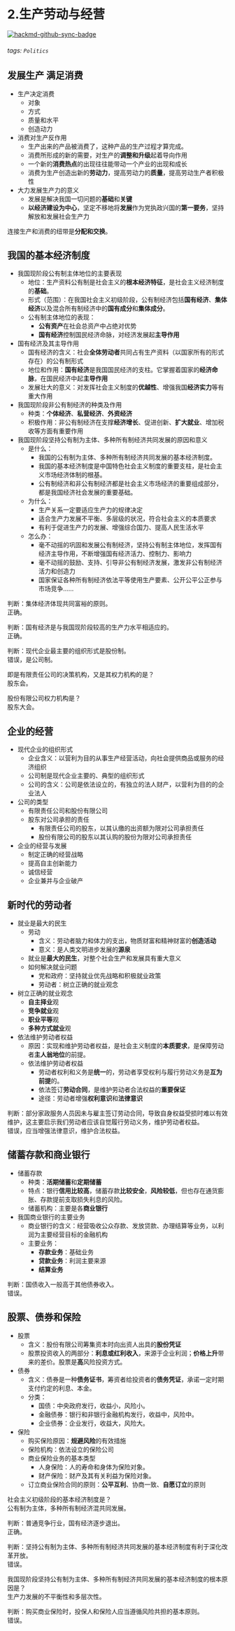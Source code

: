 # 2.生产劳动与经营  

[![hackmd-github-sync-badge](https://hackmd.io/A0CHoM0oRnOzqeR8qTMtDQ/badge)](https://hackmd.io/A0CHoM0oRnOzqeR8qTMtDQ)

  
###### tags: `Politics`  
  
## 发展生产 满足消费  
  
- 生产决定消费  
  - 对象  
  - 方式  
  - 质量和水平  
  - 创造动力  
- 消费对生产反作用  
  - 生产出来的产品被消费了，这种产品的生产过程才算完成。  
  - 消费所形成的新的需要，对生产的**调整和升级**起着导向作用  
  - 一个新的**消费热点**的出现往往能带动一个产业的出现和成长  
  - 消费为生产创造出新的**劳动力**，提高劳动力的**质量**，提高劳动生产者积极性  
- 大力发展生产力的意义  
  - 发展是解决我国一切问题的**基础**和**关键**  
  - **以经济建设为中心**，坚定不移地将**发展**作为党执政兴国的**第一要务**，坚持解放和发展社会生产力  
  
连接生产和消费的纽带是**分配和交换**。  
  
## 我国的基本经济制度  
  
- 我国现阶段公有制主体地位的主要表现  
  - 地位：生产资料公有制是社会主义的**根本经济特征**，是社会主义经济制度的**基础**。  
  - 形式（范围）：在我国社会主义初级阶段，公有制经济包括**国有经济**、**集体经济**以及混合所有制经济中的**国有成分**和**集体成分**。  
  - 公有制主体地位的表现：  
    - **公有资产**在社会总资产中占绝对优势  
    - **国有经济**控制国民经济命脉，对经济发展起**主导作用**  
- 国有经济及其主导作用  
  - 国有经济的含义：社会**全体劳动者**共同占有生产资料（以国家所有的形式存在）的公有制形式  
  - 地位和作用：**国有经济**是我国国民经济的支柱。它掌握着国家的**经济命脉**，在国民经济中起**主导作用**  
  - 发展壮大的意义：对发挥社会主义制度的**优越性**、增强我国**经济实力**等有重大作用  
- 我国现阶段非公有制经济的种类及作用  
  - 种类：**个体经济**、**私营经济**、**外资经济**  
  - 积极作用：非公有制经济在支撑**经济增长**、促进创新、**扩大就业**、增加税收等方面有重要作用  
- 我国现阶段坚持公有制为主体、多种所有制经济共同发展的原因和意义  
  - 是什么：  
    - 我国的公有制为主体、多种所有制经济共同发展的基本经济制度。  
    - 我国的基本经济制度是中国特色社会主义制度的重要支柱，是社会主义市场经济体制的根基。  
    - 公有制经济和非公有制经济都是社会主义市场经济的重要组成部分，都是我国经济社会发展的重要基础。  
  - 为什么：  
    - 生产关系一定要适应生产力的规律决定  
    - 适合生产力发展不平衡、多层级的状况，符合社会主义的本质要求  
    - 有利于促进生产力的发展、增强综合国力、提高人民生活水平  
  - 怎么办：  
    - 毫不动摇的巩固和发展公有制经济，坚持公有制主体地位，发挥国有经济主导作用，不断增强国有经济活力、控制力、影响力  
    - 毫不动摇的鼓励、支持、引导非公有制经济发展，激发非公有制经济活力和创造力  
    - 国家保证各种所有制经济依法平等使用生产要素、公开公平公正参与市场竞争……  
  
判断：集体经济体现共同富裕的原则。  
正确。  
  
判断：国有经济是与我国现阶段较高的生产力水平相适应的。  
正确。  
  
判断：现代企业最主要的组织形式是股份制。  
错误，是公司制。  
  
即是有限责任公司的决策机构，又是其权力机构的是？  
股东会。  
  
股份有限公司权力机构是？  
股东大会。  
  
## 企业的经营  
  
- 现代企业的组织形式  
  - 企业含义：以营利为目的从事生产经营活动，向社会提供商品或服务的经济组织  
  - 公司制是现代企业主要的、典型的组织形式  
  - 公司的含义：公司是依法设立的，有独立的法人财产，以营利为目的的企业法人  
- 公司的类型  
  - 有限责任公司和股份有限公司  
  - 股东对公司承担的责任  
    - 有限责任公司的股东，以其认缴的出资额为限对公司承担责任  
    - 股份有限公司的股东以其认购的股份为限对公司承担责任  
- 企业的经营与发展  
  - 制定正确的经营战略  
  - 提高自主创新能力  
  - 诚信经营  
  - 企业兼并与企业破产  
  
## 新时代的劳动者  
  
- 就业是最大的民生  
  - 劳动  
    - 含义：劳动者脑力和体力的支出，物质财富和精神财富的**创造活动**  
    - 意义：是人类文明进步发展的**源泉**  
  - 就业是**最大的民生**，对整个社会生产和发展具有重大意义  
  - 如何解决就业问题  
    - 党和政府：坚持就业优先战略和积极就业政策  
    - 劳动者：树立正确的就业观念  
- 树立正确的就业观念  
  - **自主择业**观  
  - **竞争就业**观  
  - **职业平等**观  
  - **多种方式就业**观  
- 依法维护劳动者权益  
  - 原因：实现和维护劳动者权益，是社会主义制度的**本质要求**，是保障劳动者**主人翁地位**的前提。  
  - 依法维护劳动者权益  
    - 劳动者权利和义务是**统一**的，劳动者享受权利与履行劳动义务是**互为前提**的。  
    - 依法签订**劳动合同**，是维护劳动者合法权益的**重要保证**  
    - 途径：劳动者增强**权利意识**和**法律意识**  
  
判断：部分家政服务人员因未与雇主签订劳动合同，导致自身权益受损时难以有效维护，这主要启示我们劳动者应该自觉履行劳动义务，维护劳动者权益。  
错误，应当增强法律意识，维护合法权益。  
  
## 储蓄存款和商业银行  
  
- 储蓄存款  
  - 种类：**活期储蓄**和**定期储蓄**  
  - 特点：银行**信用比较高**，储蓄存款**比较安全**，**风险较低**，但也存在通货膨胀、存款提前支取损失利息的风险。  
  - 储蓄机构：主要是各**商业银行**  
- 我国商业银行的主要业务  
  - 商业银行的含义：经营吸收公众存款、发放贷款、办理结算等业务，以利润为主要经营目标的金融机构  
  - 主要业务：  
    - **存款业务**：基础业务  
    - **贷款业务**：利润主要来源  
    - **结算业务**  
  
判断：国债收入一般高于其他债券收入。  
错误。  
  
## 股票、债券和保险  

- 股票  
  - 含义：股份有限公司筹集资本时向出资人出具的**股份凭证**  
  - 股票投资收入的两部分：**利息或红利收入**，来源于企业利润；**价格上升**带来的差价。股票是**高**风险投资方式。  
- 债券  
  - 含义：债券是一种**债务证书**，筹资者给投资者的**债务凭证**，承诺一定时期支付约定的利息、本金。  
  - 分类：  
    - 国债：中央政府发行，收益小，风险小。  
    - 金融债券：银行和非银行金融机构发行，收益中，风险中。  
    - 企业债券：企业发行，收益大，风险大。  
- 保险  
  - 购买保险原因：**规避风险**的有效措施  
  - 保险机构：依法设立的保险公司  
  - 商业保险业务的基本类型  
    - 人身保险：人的寿命和身体为保险对象。  
    - 财产保险：财产及其有关利益为保险对象。  
  - 订立商业保险合同的原则：**公平互利**、协商一致、**自愿订立**的原则  
  
社会主义初级阶段的基本经济制度是？  
公有制为主体，多种所有制经济混共同发展。  
  
判断：普通竞争行业，国有经济逐步退出。  
正确。  
  
判断：坚持公有制为主体、多种所有制经济共同发展的基本经济制度有利于深化改革开放。  
错误。  
  
我国现阶段坚持公有制为主体、多种所有制经济共同发展的基本经济制度的根本原因是？  
生产力发展的不平衡性和多层次性。  
  
判断：购买商业保险时，投保人和保险人应当遵循风险共担的基本原则。  
错误。